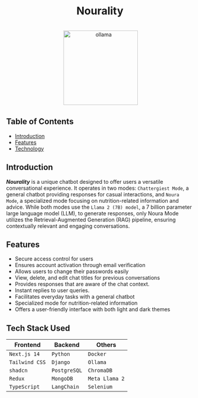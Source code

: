 <h1 align="center"> Nourality </h1> <br>

<div align="center">
 <img alt="ollama" height="200px" src="https://github.com/anshRS/chatbot/assets/114407607/720bb122-2253-4fd7-b518-a66dbcb84721">
</div>

## Table of Contents
- [Introduction](#introduction)
- [Features](#features)
- [Technology](#tech-stack-used)

## Introduction
__*Nourality*__ is a unique chatbot designed to offer users a versatile
conversational experience. It operates in two modes: `Chattergiest Mode`, a general chatbot
providing responses for casual interactions, and `Noura Mode`, a specialized mode focusing on
nutrition-related information and advice. While both modes use the `Llama 2 (7B) model`, a 7
billion parameter large language model (LLM), to generate responses, only Noura Mode utilizes
the Retrieval-Augmented Generation (RAG) pipeline, ensuring contextually relevant and
engaging conversations.

## Features
* Secure access control for users
* Ensures account activation through email verification
* Allows users to change their passwords easily
* View, delete, and edit chat titles for previous conversations
* Provides responses that are aware of the chat context.
* Instant replies to user queries.
* Facilitates everyday tasks with a general chatbot
* Specialized mode for nutrition-related information
* Offers a user-friendly interface with both light and dark themes

## Tech Stack Used

| Frontend           | Backend           |  Others           |
| ------------------ | ----------        | ------------------|
| `Next.js 14`       | `Python`          | `Docker`          |
| `Tailwind CSS`     | `Django`          | `Ollama`          |
| `shadcn`           | `PostgreSQL`      | `ChromaDB`        |
| `Redux`            | `MongoDB`         | `Meta Llama 2`    |
| `TypeScript`       | `LangChain`       | `Selenium`        |
